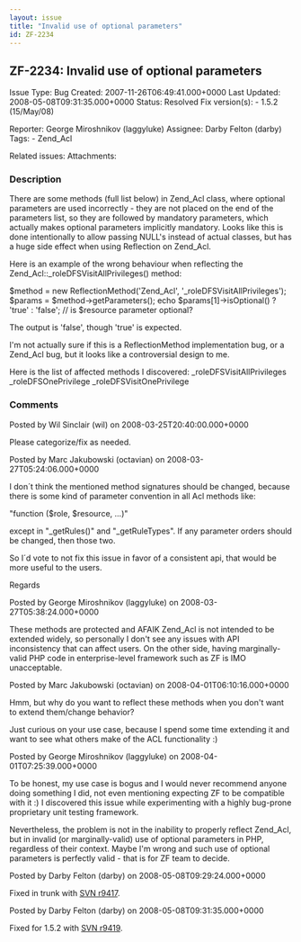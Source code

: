 ```yaml
---
layout: issue
title: "Invalid use of optional parameters"
id: ZF-2234
---
```


ZF-2234: Invalid use of optional parameters
-------------------------------------------

 Issue Type: Bug Created: 2007-11-26T06:49:41.000+0000 Last Updated: 2008-05-08T09:31:35.000+0000 Status: Resolved Fix version(s): - 1.5.2 (15/May/08)
 
 Reporter:  George Miroshnikov (laggyluke)  Assignee:  Darby Felton (darby)  Tags: - Zend\_Acl
 
 Related issues: 
 Attachments: 
### Description

There are some methods (full list below) in Zend\_Acl class, where optional parameters are used incorrectly - they are not placed on the end of the parameters list, so they are followed by mandatory parameters, which actually makes optional parameters implicitly mandatory. Looks like this is done intentionally to allow passing NULL's instead of actual classes, but has a huge side effect when using Reflection on Zend\_Acl.

Here is an example of the wrong behaviour when reflecting the Zend\_Acl::\_roleDFSVisitAllPrivileges() method:

$method = new ReflectionMethod('Zend\_Acl', '\_roleDFSVisitAllPrivileges'); $params = $method->getParameters(); echo $params[1]->isOptional() ? 'true' : 'false'; // is $resource parameter optional?

The output is 'false', though 'true' is expected.

I'm not actually sure if this is a ReflectionMethod implementation bug, or a Zend\_Acl bug, but it looks like a controversial design to me.

Here is the list of affected methods I discovered: \_roleDFSVisitAllPrivileges \_roleDFSOnePrivilege \_roleDFSVisitOnePrivilege

 

 

### Comments

Posted by Wil Sinclair (wil) on 2008-03-25T20:40:00.000+0000

Please categorize/fix as needed.

 

 

Posted by Marc Jakubowski (octavian) on 2008-03-27T05:24:06.000+0000

I don´t think the mentioned method signatures should be changed, because there is some kind of parameter convention in all Acl methods like:

"function ($role, $resource, ...)"

except in "\_getRules()" and "\_getRuleTypes". If any parameter orders should be changed, then those two.

So I´d vote to not fix this issue in favor of a consistent api, that would be more useful to the users.

Regards

 

 

Posted by George Miroshnikov (laggyluke) on 2008-03-27T05:38:24.000+0000

These methods are protected and AFAIK Zend\_Acl is not intended to be extended widely, so personally I don't see any issues with API inconsistency that can affect users. On the other side, having marginally-valid PHP code in enterprise-level framework such as ZF is IMO unacceptable.

 

 

Posted by Marc Jakubowski (octavian) on 2008-04-01T06:10:16.000+0000

Hmm, but why do you want to reflect these methods when you don't want to extend them/change behavior?

Just curious on your use case, because I spend some time extending it and want to see what others make of the ACL functionality :)

 

 

Posted by George Miroshnikov (laggyluke) on 2008-04-01T07:25:39.000+0000

To be honest, my use case is bogus and I would never recommend anyone doing something I did, not even mentioning expecting ZF to be compatible with it :) I discovered this issue while experimenting with a highly bug-prone proprietary unit testing framework.

Nevertheless, the problem is not in the inability to properly reflect Zend\_Acl, but in invalid (or marginally-valid) use of optional parameters in PHP, regardless of their context. Maybe I'm wrong and such use of optional parameters is perfectly valid - that is for ZF team to decide.

 

 

Posted by Darby Felton (darby) on 2008-05-08T09:29:24.000+0000

Fixed in trunk with [SVN r9417](http://framework.zend.com/code/changelog/Zend_Framework/?cs=9417).

 

 

Posted by Darby Felton (darby) on 2008-05-08T09:31:35.000+0000

Fixed for 1.5.2 with [SVN r9419](http://framework.zend.com/code/changelog/Zend_Framework/?cs=9419).

 

 